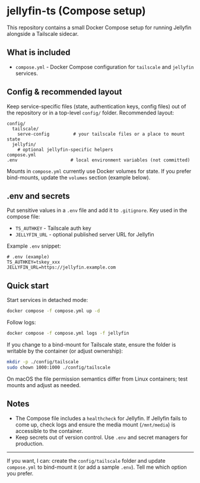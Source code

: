 # jellyfin-ts (Compose setup)

This repository contains a small Docker Compose setup for running Jellyfin alongside a Tailscale sidecar.

## What is included

- `compose.yml` - Docker Compose configuration for `tailscale` and `jellyfin` services.

## Config & recommended layout

Keep service-specific files (state, authentication keys, config files) out of the repository or in a top-level `config/` folder. Recommended layout:

```
config/
  tailscale/
    serve-config         # your tailscale files or a place to mount state
  jellyfin/
    # optional jellyfin-specific helpers
compose.yml
.env                    # local environment variables (not committed)
```

Mounts in `compose.yml` currently use Docker volumes for state. If you prefer bind-mounts, update the `volumes` section (example below).

## .env and secrets

Put sensitive values in a `.env` file and add it to `.gitignore`. Key used in the compose file:

- `TS_AUTHKEY` - Tailscale auth key
- `JELLYFIN_URL` - optional published server URL for Jellyfin

Example `.env` snippet:

```env
# .env (example)
TS_AUTHKEY=tskey_xxx
JELLYFIN_URL=https://jellyfin.example.com
```

## Quick start

Start services in detached mode:

```bash
docker compose -f compose.yml up -d
```

Follow logs:

```bash
docker compose -f compose.yml logs -f jellyfin
```

If you change to a bind-mount for Tailscale state, ensure the folder is writable by the container (or adjust ownership):

```bash
mkdir -p ./config/tailscale
sudo chown 1000:1000 ./config/tailscale
```

On macOS the file permission semantics differ from Linux containers; test mounts and adjust as needed.

## Notes

- The Compose file includes a `healthcheck` for Jellyfin. If Jellyfin fails to come up, check logs and ensure the media mount (`/mnt/media`) is accessible to the container.
- Keep secrets out of version control. Use `.env` and secret managers for production.

---

If you want, I can: create the `config/tailscale` folder and update `compose.yml` to bind-mount it (or add a sample `.env`). Tell me which option you prefer.

